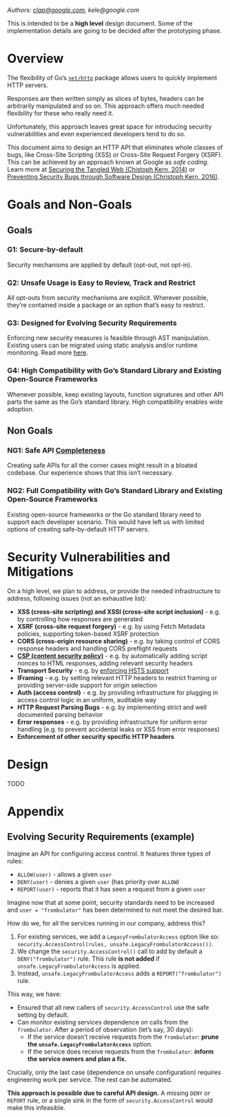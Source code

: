 _Authors: clap@google.com, kele@google.com_

This is intended to be a **high level** design document. Some of the
implementation details are going to be decided after the prototyping phase.

# Overview

The flexibility of Go’s [`net/http`](https://pkg.go.dev/net/http/) package
allows users to quickly implement HTTP servers.

Responses are then written simply as slices of bytes, headers can be arbitrarily
manipulated and so on. This approach offers much needed flexibility for these
who really need it.

Unfortunately, this approach leaves great space for introducing security
vulnerabilities and even experienced developers tend to do so.

This document aims to design an HTTP API that eliminates whole classes of bugs,
like Cross-Site Scripting (XSS) or Cross-Site Request Forgery (XSRF). This can
be achieved by an approach known at Google as _safe coding_. Learn more at
[Securing the Tangled Web (Chistoph Kern, 2014)](http://static.googleusercontent.com/media/research.google.com/en//pubs/archive/42934.pdf)
or
[Preventing Security Bugs through Software Design (Christoph Kern, 2016)](https://www.youtube.com/watch?v=ccfEu-Jj0as).

# Goals and Non-Goals

## Goals

### G1: Secure-by-default

Security mechanisms are applied by default (opt-out, not opt-in).

### G2: Unsafe Usage is Easy to Review, Track and Restrict

All opt-outs from security mechanisms are explicit. Wherever possible, they’re
contained inside a package or an option that’s easy to restrict.

### G3: Designed for Evolving Security Requirements

Enforcing new security measures is feasible through AST manipulation. Existing
users can be migrated using static analysis and/or runtime monitoring. Read more
[here](#evolving-security-requirements).

### G4: High Compatibility with Go’s Standard Library and Existing Open-Source Frameworks

Whenever possible, keep existing layouts, function signatures and other API
parts the same as the Go’s standard library. High compatibility enables wide
adoption.

## Non Goals

### NG1: Safe API [Completeness](<https://en.wikipedia.org/wiki/Completeness_(logic)>)

Creating safe APIs for all the corner cases might result in a bloated codebase.
Our experience shows that this isn’t necessary.

### NG2: Full Compatibility with Go’s Standard Library and Existing Open-Source Frameworks

Existing open-source frameworks or the Go standard library need to support each
developer scenario. This would have left us with limited options of creating
safe-by-default HTTP servers.

# Security Vulnerabilities and Mitigations

On a high level, we plan to address, or provide the needed infrastructure to
address, following issues (not an exhaustive list):

- **XSS (cross-site scripting) and XSSI (cross-site script inclusion)** - e.g.
  by controlling how responses are generated
- **XSRF (cross-site request forgery)** - e.g. by using Fetch Metadata policies,
  supporting token-based XSRF protection
- **CORS (cross-origin resource sharing)** - e.g. by taking control of CORS
  response headers and handling CORS preflight requests
- [**CSP (content security policy)**](https://csp.withgoogle.com/docs/index.html) -
  e.g. by automatically adding script nonces to HTML responses, adding relevant
  security headers
- **Transport Security** - e.g. by [enforcing HSTS support](https://github.com/google/go-safeweb/blob/master/docs/plugins/hsts.md)
- **IFraming** - e.g. by setting relevant HTTP headers to restrict framing or
  providing server-side support for origin selection
- **Auth (access control)** - e.g. by providing infrastructure for plugging in
  access control logic in an uniform, auditable way
- **HTTP Request Parsing Bugs** - e.g. by implementing strict and well
  documented parsing behavior
- **Error responses** - e.g. by providing infrastructure for uniform error
  handling (e.g. to prevent accidental leaks or XSS from error responses)
- **Enforcement of other security specific HTTP headers**

# Design

TODO

# Appendix

## Evolving Security Requirements (example)

Imagine an API for configuring access control. It features three types of rules:

- `ALLOW(user)` - allows a given `user`
- `DENY(user)` - denies a given `user` (has priority over `ALLOW`)
- `REPORT(user)` - reports that it has seen a request from a given `user`

Imagine now that at some point, security standards need to be increased and
`user = "frombulator"` has been determined to not meet the desired bar.

How do we, for all the services running in our company, address this?

1.  For existing services, we add a `LegacyFrombulatorAccess` option like so:
    `security.AccessControl(rules, unsafe.LegacyFrombulatorAccess())`.
1.  We change the `security.AccessControl()` call to add by default a
    `DENY("frombulator")` rule. This rule **is not added** if
    `unsafe.LegacyFrombulatorAccess` is applied.
1.  Instead, `unsafe.LegacyFrombulatorAccess` adds a `REPORT("frombulator")`
    rule.

This way, we have:

- Ensured that all new callers of `security.AccessControl` use the safe setting
  by default.
- Can monitor existing services dependence on calls from the `frombulator`.
  After a period of observation (let’s say, 30 days):
  - If the service doesn’t receive requests from the `frombulator`: **prune the
    `unsafe.LegacyFrombulatorAccess`** option.
  - If the service does receive requests from the `frombulator`: **inform the
    service owners and plan a fix.**

Crucially, only the last case (dependence on unsafe configuration) requires
engineering work per service. The rest can be automated.

**This approach is possible due to careful API design.** A missing `DENY` or
`REPORT` rule, or a single sink in the form of `security.AccessControl` would
make this infeasible.
